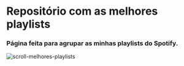 # Repositório com as melhores playlists

### Página feita para agrupar as minhas playlists do Spotify.


![scroll-melhores-playlists](https://user-images.githubusercontent.com/101488508/162819000-bf8c4f41-5674-4f44-bbe4-1c4e9ab825e9.gif)
